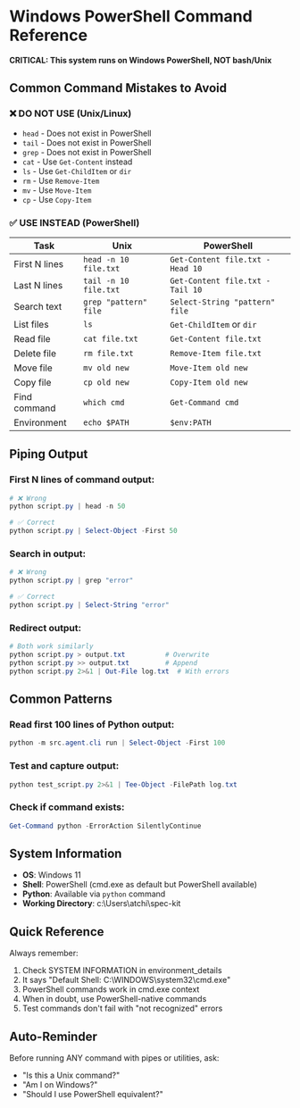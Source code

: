 # Windows PowerShell Command Reference

**CRITICAL: This system runs on Windows PowerShell, NOT bash/Unix**

## Common Command Mistakes to Avoid

### ❌ DO NOT USE (Unix/Linux)
- `head` - Does not exist in PowerShell
- `tail` - Does not exist in PowerShell
- `grep` - Does not exist in PowerShell
- `cat` - Use `Get-Content` instead
- `ls` - Use `Get-ChildItem` or `dir`
- `rm` - Use `Remove-Item`
- `mv` - Use `Move-Item`
- `cp` - Use `Copy-Item`

### ✅ USE INSTEAD (PowerShell)

| Task | Unix | PowerShell |
|------|------|------------|
| First N lines | `head -n 10 file.txt` | `Get-Content file.txt -Head 10` |
| Last N lines | `tail -n 10 file.txt` | `Get-Content file.txt -Tail 10` |
| Search text | `grep "pattern" file` | `Select-String "pattern" file` |
| List files | `ls` | `Get-ChildItem` or `dir` |
| Read file | `cat file.txt` | `Get-Content file.txt` |
| Delete file | `rm file.txt` | `Remove-Item file.txt` |
| Move file | `mv old new` | `Move-Item old new` |
| Copy file | `cp old new` | `Copy-Item old new` |
| Find command | `which cmd` | `Get-Command cmd` |
| Environment | `echo $PATH` | `$env:PATH` |

## Piping Output

### First N lines of command output:
```powershell
# ❌ Wrong
python script.py | head -n 50

# ✅ Correct
python script.py | Select-Object -First 50
```

### Search in output:
```powershell
# ❌ Wrong
python script.py | grep "error"

# ✅ Correct
python script.py | Select-String "error"
```

### Redirect output:
```powershell
# Both work similarly
python script.py > output.txt          # Overwrite
python script.py >> output.txt         # Append
python script.py 2>&1 | Out-File log.txt  # With errors
```

## Common Patterns

### Read first 100 lines of Python output:
```powershell
python -m src.agent.cli run | Select-Object -First 100
```

### Test and capture output:
```powershell
python test_script.py 2>&1 | Tee-Object -FilePath log.txt
```

### Check if command exists:
```powershell
Get-Command python -ErrorAction SilentlyContinue
```

## System Information

- **OS**: Windows 11
- **Shell**: PowerShell (cmd.exe as default but PowerShell available)
- **Python**: Available via `python` command
- **Working Directory**: c:\Users\atchi\spec-kit

## Quick Reference

Always remember:
1. Check SYSTEM INFORMATION in environment_details
2. It says "Default Shell: C:\WINDOWS\system32\cmd.exe"
3. PowerShell commands work in cmd.exe context
4. When in doubt, use PowerShell-native commands
5. Test commands don't fail with "not recognized" errors

## Auto-Reminder

Before running ANY command with pipes or utilities, ask:
- "Is this a Unix command?"
- "Am I on Windows?"
- "Should I use PowerShell equivalent?"
